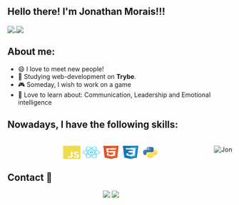 ## Hello there! I'm Jonathan Morais!!! 
<div>
  <a href="https://github.com/Jonmorais/github-readme-stats">
    <img height="150em" align="center" src="https://github-readme-stats.vercel.app/api?username=Jonmorais&show_icons=true&theme=tokyonight" />
  </a>
  <a href="https://github.com/Jonmorais/github-readme-stats">
    <img height="150em" align="center" src="https://github-readme-stats.vercel.app/api/top-langs/?username=Jonmorais&layout=compact&theme=tokyonight" />
  </a>
</div>

## About me:
- 😄 I love to meet new people!
- 🌱 Studying web-development on **Trybe**.
- :video_game: Someday, I wish to work on a game
- 🤔 Love to learn about: Communication, Leadership and Emotional intelligence

## Nowadays, I have the following skills:
<div style="display: inline_block" align="center"><br>
  
  <img align="center" alt="javascript" height="30" width="40" src="https://raw.githubusercontent.com/devicons/devicon/master/icons/javascript/javascript-plain.svg">
  <img align="center" alt="react" height="30" width="40" src="https://raw.githubusercontent.com/devicons/devicon/master/icons/react/react-original.svg">
  <img align="center" alt="HTML" height="30" width="40" src="https://raw.githubusercontent.com/devicons/devicon/master/icons/html5/html5-original.svg">
  <img align="center" alt="CSS" height="30" width="40" src="https://raw.githubusercontent.com/devicons/devicon/master/icons/css3/css3-original.svg">
  <img align="center" alt="Python" height="30" width="40" src="https://raw.githubusercontent.com/devicons/devicon/master/icons/python/python-original.svg">
  <img align="right" height="120em" alt="Jon" src="https://media.giphy.com/media/7BW9U2cJPQZ0s/giphy.gif?cid=ecf05e47mcjf3fqwd8428j6eawnldlazvy4wje6ofniii2nx&rid=giphy.gif&ct=g">
</div>

## Contact :iphone:
<div align="center">
  <a height="40" href="https://www.instagram.com/jonathan_ms15/" target="_blank"><img src="https://img.shields.io/badge/-Instagram-%23E4405F?style=for-the-badge&logo=instagram&logoColor=white" target="_blank"></a>
  <a height="40" href="https://www.linkedin.com/in/jonathandemorais/" target="_blank"><img src="https://img.shields.io/badge/-LinkedIn-%230077B5?style=for-the-badge&logo=linkedin&logoColor=white" target="_blank"></a> 
</div>
